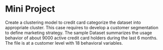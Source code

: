 # **Mini Project**

Create a clustering model to credit card categorize the dataset
into appropriate cluster.
This case requires to develop a customer
segmentation to define marketing strategy. The
sample Dataset summarizes the usage behavior of about 9000 active credit card
holders during the last 6 months. The file is at a customer level with 18 behavioral
variables.
